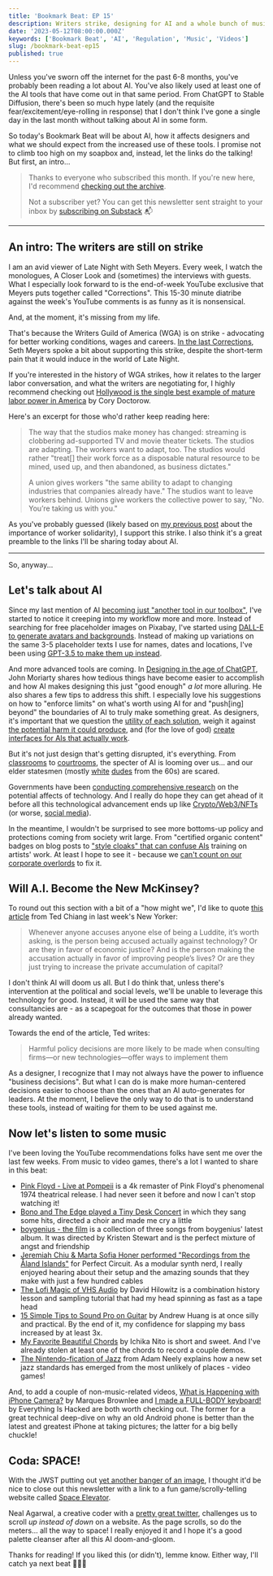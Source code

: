 ```yaml
---
title: 'Bookmark Beat: EP 15'
description: Writers strike, designing for AI and a whole bunch of music 🎶
date: '2023-05-12T08:00:00.000Z'
keywords: ['Bookmark Beat', 'AI', 'Regulation', 'Music', 'Videos']
slug: /bookmark-beat-ep15
published: true
---
```


Unless you've sworn off the internet for the past 6-8 months, you've probably been reading a lot about AI. You've also likely used at least one of the AI tools that have come out in that same period. From ChatGPT to Stable Diffusion, there's been so much hype lately (and the requisite fear/excitement/eye-rolling in response) that I don't think I've gone a single day in the last month without talking about AI in some form.

So today's Bookmark Beat will be about AI, how it affects designers and what we should expect from the increased use of these tools. I promise not to climb too high on my soapbox and, instead, let the links do the talking! But first, an intro...

> Thanks to everyone who subscribed this month. If you're new here, I'd recommend [checking out the archive](https://bookmarkbeat.substack.com/archive).
> 
> Not a subscriber yet? You can get this newsletter sent straight to your inbox by [subscribing on Substack](https://bookmarkbeat.substack.com/?showWelcome=true) 📬

---

## An intro: The writers are still on strike

I am an avid viewer of Late Night with Seth Meyers. Every week, I watch the monologues, A Closer Look and (sometimes) the interviews with guests. What I especially look forward to is the end-of-week YouTube exclusive that Meyers puts together called "Corrections". This 15-30 minute diatribe against the week's YouTube comments is as funny as it is nonsensical.

And, at the moment, it's missing from my life.

That's because the Writers Guild of America (WGA) is on strike - advocating for better working conditions, wages and careers. [In the last Corrections](https://youtu.be/CV1-J7qYEw8?t=924), Seth Meyers spoke a bit about supporting this strike, despite the short-term pain that it would induce in the world of Late Night.

If you're interested in the history of WGA strikes, how it relates to the larger labor conversation, and what the writers are negotiating for, I highly recommend checking out [Hollywood is the single best example of mature labor power in America](https://pluralistic.net/2023/05/06/people-are-not-disposable/#union-strong) by Cory Doctorow.

Here's an excerpt for those who'd rather keep reading here:
> The way that the studios make money has changed: streaming is clobbering ad-supported TV and movie theater tickets. The studios are adapting. The workers want to adapt, too. The studios would rather "treat[] their work force as a disposable natural resource to be mined, used up, and then abandoned, as business dictates."
> 
> A union gives workers "the same ability to adapt to changing industries that companies already have." The studios want to leave workers behind. Unions give workers the collective power to say, "No. You’re taking us with you."

As you've probably guessed (likely based on [my previous post](https://dreamindani.com/posts/bookmark-beat-ep14/) about the importance of worker solidarity), I support this strike. I also think it's a great preamble to the links I'll be sharing today about AI.

---

So, anyway...

## Let's talk about AI

Since my last mention of AI [becoming just \"another tool in our toolbox\"](https://dreamindani.com/posts/bookmark-beat-ep10/#:~:text=AI%20is%20just%20becoming%20another%20tool%20in%20our%20toolbox), I've started to notice it creeping into my workflow more and more. Instead of searching for free placeholder images on Pixabay, I've started using [DALL-E to generate avatars and backgrounds](https://www.figma.com/community/plugin/1226950115999721586/DALL-E-Bro). Instead of making up variations on the same 3-5 placeholder texts I use for names, dates and locations, I've been using [GPT-3.5 to make them up instead](https://www.figma.com/community/plugin/1207913933994957698/FigGPT).

And more advanced tools are coming. In [Designing in the age of ChatGPT](https://uxdesign.cc/design-in-the-age-of-chatgpt-3c80e6fc8cf7), John Moriarty shares how tedious things have become easier to accomplish and how AI makes designing this just "good enough" *a lot* more alluring. He also shares a few tips to address this shift. I especially love his suggestions on how to "enforce limits" on what's worth using AI for and "push[ing] beyond" the boundaries of AI to truly make something great. As designers, it's important that we question the [utility of each solution](https://jgehring.net/essays/meaning-in-large-language-models/), weigh it against [the potential harm it could produce](https://medium.com/@socialcreature/ai-and-the-american-smile-76d23a0fbfaf), and (for the love of god) [create interfaces for AIs that actually work](https://wattenberger.com/thoughts/boo-chatbots).

But it's not just design that's getting disrupted, it's everything. From [classrooms](https://www.khanacademy.org/khan-labs) to [courtrooms](https://www.vice.com/en/article/k7bdmv/judge-used-chatgpt-to-make-court-decision), the specter of AI is looming over us... and our elder statesmen (mostly [white](https://www.bbc.com/news/technology-65496150) [dudes](https://www.theguardian.com/technology/2023/mar/23/tech-guru-jaron-lanier-the-danger-isnt-that-ai-destroys-us-its-that-it-drives-us-insane) from the 60s) are scared.

Governments have been [conducting comprehensive research](https://www.peren.gouv.fr/rapports/2023-04-06_Eclairage_sur_CHATGPT_EN.pdf) on the potential affects of technology. And I really do hope they can get ahead of it before all this technological advancement ends up like [Crypto/Web3/NFTs](https://www.stephendiehl.com/blog/crypto-is-a-scam.html) (or worse, [social media](https://jonathanhaidt.substack.com/p/mental-health-liberal-girls)).

In the meantime, I wouldn't be surprised to see more bottoms-up policy and protections coming from society writ large. From "certified organic content" badges on blog posts to [\"style cloaks\" that can confuse AIs](https://arxiv.org/abs/2302.04222#) training on artists' work. At least I hope to see it - because we [can't count on our corporate overlords](https://developers.google.com/search/blog/2023/02/google-search-and-ai-content) to fix it.

## Will A.I. Become the New McKinsey?

To round out this section with a bit of a "how might we", I'd like to quote [this article](https://www.newyorker.com/science/annals-of-artificial-intelligence/will-ai-become-the-new-mckinsey) from Ted Chiang in last week's New Yorker:

> Whenever anyone accuses anyone else of being a Luddite, it’s worth asking, is the person being accused actually against technology? Or are they in favor of economic justice? And is the person making the accusation actually in favor of improving people’s lives? Or are they just trying to increase the private accumulation of capital?

I don't think AI will doom us all. But I do think that, unless there's intervention at the political and social levels, we'll be unable to leverage this technology for good. Instead, it will be used the same way that consultancies are - as a scapegoat for the outcomes that those in power already wanted.

Towards the end of the article, Ted writes:

> Harmful policy decisions are more likely to be made when consulting firms—or new technologies—offer ways to implement them

As a designer, I recognize that I may not always have the power to influence "business decisions". But what I can do is make more human-centered decisions easier to choose than the ones that an AI auto-generates for leaders. At the moment, I believe the only way to do that is to understand these tools, instead of waiting for them to be used against me.

## Now let's listen to some music

I've been loving the YouTube recommendations folks have sent me over the last few weeks. From music to video games, there's a lot I wanted to share in this beat:
- [Pink Floyd - Live at Pompeii](https://www.youtube.com/watch?v=tJUhK8IqSu0&list=PLyGHs2yXwu1S_JEOpW3vlFeXFla449SLs&index=3) is a 4k remaster of Pink Floyd's phenomenal 1974 theatrical release. I had never seen it before and now I can't stop watching it!
- [Bono and The Edge played a Tiny Desk Concert](https://www.youtube.com/watch?v=oxo-loXdcH0) in which they sang some hits, directed a choir and made me cry a little
- [boygenius - the film](https://www.youtube.com/watch?v=XbOQMaJ1r-0) is a collection of three songs from boygenius' latest album. It was directed by Kristen Stewart and is the perfect mixture of angst and friendship
- [Jeremiah Chiu & Marta Sofia Honer performed "Recordings from the Åland Islands"](https://www.youtube.com/watch?v=GahmMzwycxk) for Perfect Circuit. As a modular synth nerd, I really enjoyed hearing about their setup and the amazing sounds that they make with just a few hundred cables
- [The Lofi Magic of VHS Audio](https://www.youtube.com/watch?v=OHoTzs3mtM8) by David Hilowitz is a combination history lesson and sampling tutorial that had my head spinning as fast as a tape head
- [15 Simple Tips to Sound Pro on Guitar](https://www.youtube.com/watch?v=r5aGiIXV9bM) by Andrew Huang is at once silly and practical. By the end of it, my confidence for slapping my bass increased by at least 3x.
- [My Favorite Beautiful Chords](https://www.youtube.com/watch?v=qBTYkNZw5g8) by Ichika Nito is short and sweet. And I've already stolen at least one of the chords to record a couple demos.
- [The Nintendo-fication of Jazz](https://www.youtube.com/watch?v=oKWgLe-jQjc) from Adam Neely explains how a new set jazz standards has emerged from the most unlikely of places - video games!

And, to add a couple of non-music-related videos, [What is Happening with iPhone Camera?](https://www.youtube.com/watch?v=88kd9tVwkH8) by Marques Brownlee and [I made a FULL-BODY keyboard!](https://www.youtube.com/watch?v=h376W93gQq4) by Everything Is Hacked are both worth checking out. The former for a great technical deep-dive on why an old Android phone is better than the latest and greatest iPhone at taking pictures; the latter for a big belly chuckle!

## Coda: SPACE!

With the JWST putting out [yet another banger of an image](https://www.smithsonianmag.com/smart-news/james-webb-telescope-reveals-asteroid-belts-around-nearby-young-star-180982148/), I thought it'd be nice to close out this newsletter with a link to a fun game/scrolly-telling website called [Space Elevator](https://neal.fun/space-elevator/).

Neal Agarwal, a creative coder with a [pretty great twitter](https://twitter.com/nealagarwal), challenges us to scroll *up instead of down* on a website. As the page scrolls, so do the meters... all the way to space! I really enjoyed it and I hope it's a good palette cleanser after all this AI doom-and-gloom.

Thanks for reading! If you liked this (or didn't), lemme know. Either way, I'll catch ya next beat 🥁😎🥁